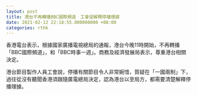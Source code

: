 ```yaml
---
layout: post
title: 港台不再轉播BBC國際頻道　工會促解釋停播理據
date: 2021-02-12 22:18:55.000000000 +08:00
categories: rthk
---
```


香港電台表示，根據國家廣播電視總局的通報，港台今晚11時開始，不再轉播「BBC國際頻道」，和「BBC時事一週」。商務及經濟發展局表示，尊重港台相關決定。

港台節目製作人員工會說，停播有關節目令人非常婉惜，質疑在「一國兩制」下，過往從沒有聽聞香港須跟隨廣電總局決定，認為港台以至局方，都需要清楚解釋停播理據。

